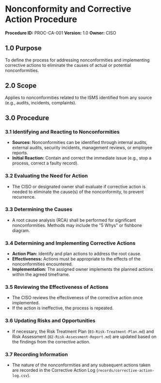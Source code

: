 # Nonconformity and Corrective Action Procedure

**Procedure ID:** PROC-CA-001
**Version:** 1.0
**Owner:** CISO

## 1.0 Purpose
To define the process for addressing nonconformities and implementing corrective actions to eliminate the causes of actual or potential nonconformities.

## 2.0 Scope
Applies to nonconformities related to the ISMS identified from any source (e.g., audits, incidents, complaints).

## 3.0 Procedure

### 3.1 Identifying and Reacting to Nonconformities
*   **Sources:** Nonconformities can be identified through internal audits, external audits, security incidents, management reviews, or employee reports.
*   **Initial Reaction:** Contain and correct the immediate issue (e.g., stop a process, correct a faulty record).

### 3.2 Evaluating the Need for Action
*   The CISO or designated owner shall evaluate if corrective action is needed to eliminate the cause(s) of the nonconformity, to prevent recurrence.

### 3.3 Determining the Causes
*   A root cause analysis (RCA) shall be performed for significant nonconformities. Methods may include the "5 Whys" or fishbone diagram.

### 3.4 Determining and Implementing Corrective Actions
*   **Action Plan:** Identify and plan actions to address the root cause.
*   **Effectiveness:** Actions must be appropriate to the effects of the nonconformities encountered.
*   **Implementation:** The assigned owner implements the planned actions within the agreed timeframe.

### 3.5 Reviewing the Effectiveness of Actions
*   The CISO reviews the effectiveness of the corrective action once implemented.
*   If the action is ineffective, the process is repeated.

### 3.6 Updating Risks and Opportunities
*   If necessary, the Risk Treatment Plan (`03-Risk-Treatment-Plan.md`) and Risk Assessment (`02-Risk-Assessment-Report.md`) are updated based on the findings from the corrective action.

### 3.7 Recording Information
*   The nature of the nonconformities and any subsequent actions taken are recorded in the Corrective Action Log (`records/corrective-action-log.csv`).